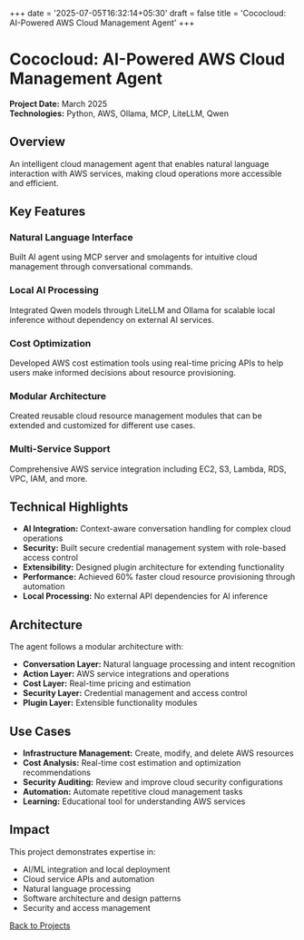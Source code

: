 +++
date = '2025-07-05T16:32:14+05:30'
draft = false
title = 'Cococloud: AI-Powered AWS Cloud Management Agent'
+++

# Cococloud: AI-Powered AWS Cloud Management Agent

**Project Date:** March 2025  
**Technologies:** Python, AWS, Ollama, MCP, LiteLLM, Qwen

## Overview

An intelligent cloud management agent that enables natural language interaction with AWS services, making cloud operations more accessible and efficient.

## Key Features

### Natural Language Interface
Built AI agent using MCP server and smolagents for intuitive cloud management through conversational commands.

### Local AI Processing
Integrated Qwen models through LiteLLM and Ollama for scalable local inference without dependency on external AI services.

### Cost Optimization
Developed AWS cost estimation tools using real-time pricing APIs to help users make informed decisions about resource provisioning.

### Modular Architecture
Created reusable cloud resource management modules that can be extended and customized for different use cases.

### Multi-Service Support
Comprehensive AWS service integration including EC2, S3, Lambda, RDS, VPC, IAM, and more.

## Technical Highlights

- **AI Integration:** Context-aware conversation handling for complex cloud operations
- **Security:** Built secure credential management system with role-based access control
- **Extensibility:** Designed plugin architecture for extending functionality
- **Performance:** Achieved 60% faster cloud resource provisioning through automation
- **Local Processing:** No external API dependencies for AI inference

## Architecture

The agent follows a modular architecture with:
- **Conversation Layer:** Natural language processing and intent recognition
- **Action Layer:** AWS service integrations and operations
- **Cost Layer:** Real-time pricing and estimation
- **Security Layer:** Credential management and access control
- **Plugin Layer:** Extensible functionality modules

## Use Cases

- **Infrastructure Management:** Create, modify, and delete AWS resources
- **Cost Analysis:** Real-time cost estimation and optimization recommendations
- **Security Auditing:** Review and improve cloud security configurations
- **Automation:** Automate repetitive cloud management tasks
- **Learning:** Educational tool for understanding AWS services

## Impact

This project demonstrates expertise in:
- AI/ML integration and local deployment
- Cloud service APIs and automation
- Natural language processing
- Software architecture and design patterns
- Security and access management

[Back to Projects](/projects/)

